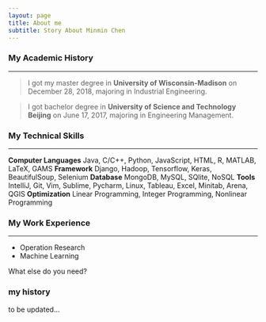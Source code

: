 ```yaml
---
layout: page
title: About me
subtitle: Story About Minmin Chen
---
```


### My Academic History
------
> I got my master degree in **University of Wisconsin-Madison** on December 28, 2018, majoring in Industrial Engineering.

> I got bachelor degree in **University of Science and Technology Beijing** on June 17, 2017, majoring in Engineering Management.

### My Technical Skills
------
**Computer Languages**    Java, C/C++, Python, JavaScript, HTML, R, MATLAB, LaTeX, GAMS
**Framework**    Django, Hadoop, Tensorflow, Keras, BeautifulSoup, Selenium
**Database**    MongoDB, MySQL, SQlite, NoSQL
**Tools**    IntelliJ, Git, Vim, Sublime, Pycharm, Linux, Tableau, Excel, Minitab, Arena, QGIS
**Optimization**    Linear Programming, Integer Programming, Nonlinear Programming

### My Work Experience
------

- Operation Research
- Machine Learning

What else do you need?

### my history

to be updated...
